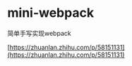 # mini-webpack

简单手写实现webpack

[https://zhuanlan.zhihu.com/p/58151131](https://zhuanlan.zhihu.com/p/58151131)

